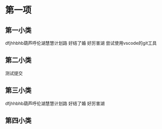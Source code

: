 # 第一项

## 第一小类

dfjhhbhb葫芦呼伦湖慧慧计划路 好结了婚 好厉害湖
尝试使用vscode的git工具

## 第二小类


测试提交

## 第三小类

dfjhhbhb葫芦呼伦湖慧慧计划路 好结了婚 好厉害湖
## 第四小类
